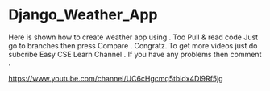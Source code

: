 # Django_Weather_App
Here is shown how to create weather app using . 
Too Pull & read code Just go to branches
then press Compare  . 
Congratz. 
To get more videos just do subcribe Easy CSE Learn Channel . 
If you have any problems then comment . 

https://www.youtube.com/channel/UC6cHgcmq5tbldx4Dl9Rf5jg
